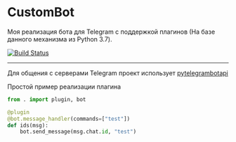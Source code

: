 # CustomBot

Моя реализация бота для Telegram с поддержкой плагинов (На базе данного механизма из Python 3.7).

[![Build Status](https://travis-ci.com/oldkiller/CustomBot.svg?branch=master)](https://travis-ci.com/oldkiller/CustomBot)

---------------------------------------

Для общения с серверами Telegram проект использует
[pytelegrambotapi](https://github.com/eternnoir/pyTelegramBotAPI)  

Простой пример реализации плагина

```python
from . import plugin, bot

@plugin
@bot.message_handler(commands=["test"])
def ids(msg):
    bot.send_message(msg.chat.id, "test")
```